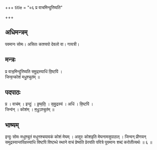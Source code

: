 +++
title = "०६ प्र वाचमिन्दुरिष्यति"

+++
## अधिमन्त्रम्
पवमानः सोमः। असितः काश्यपो देवलो वा। गायत्री।

## मन्त्रः
प्र वाच॒मिन्दु॑रिष्यति समु॒द्रस्याधि॑ वि॒ष्टपि॑ ।  
जिन्व॒न्कोशं॑ मधु॒श्चुत॑म् ॥

## पदपाठः
प्र । वाच॑म् । इन्दुः॑ । इ॒ष्य॒ति॒ । स॒मु॒द्रस्य॑ । अधि॑ । वि॒ष्टपि॑ ।  
जिन्व॑न् । कोश॑म् । म॒धु॒ऽश्चुत॑म् ॥

## भाष्यम्
इन्दुः सोमः मधुश्चुतं मधुनश्चयावकं कोशं मेघम् । असुरः कोशइति मेघनामसुपाठात् । जिन्वन् प्रीणयन् समुद्रस्यान्तरिक्षस्याधि विष्टपि विष्टब्धे स्थाने वाचं प्रेष्यति प्रेरयति पवित्रे पूयमानः शब्दं करोतीत्यर्थः ॥ ६ ॥